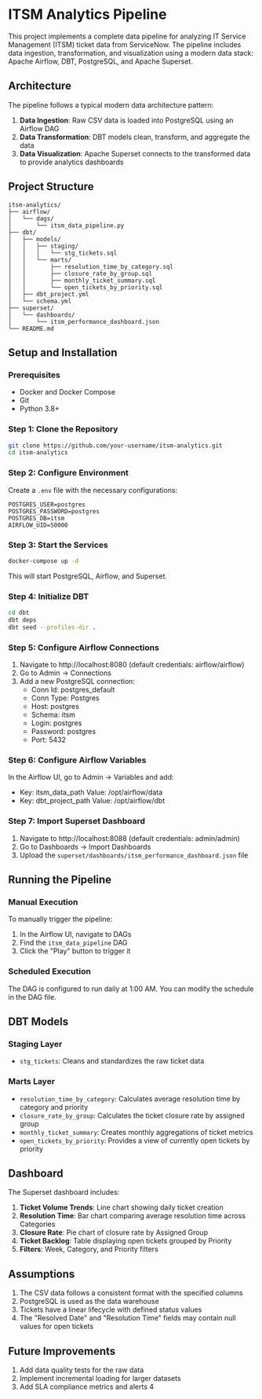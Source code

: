 # ITSM Analytics Pipeline

This project implements a complete data pipeline for analyzing IT Service Management (ITSM) ticket data from ServiceNow. The pipeline includes data ingestion, transformation, and visualization using a modern data stack: Apache Airflow, DBT, PostgreSQL, and Apache Superset.

## Architecture

The pipeline follows a typical modern data architecture pattern:

1. **Data Ingestion**: Raw CSV data is loaded into PostgreSQL using an Airflow DAG
2. **Data Transformation**: DBT models clean, transform, and aggregate the data
3. **Data Visualization**: Apache Superset connects to the transformed data to provide analytics dashboards

## Project Structure

```
itsm-analytics/
├── airflow/
│   └── dags/
│       └── itsm_data_pipeline.py
├── dbt/
│   ├── models/
│   │   ├── staging/
│   │   │   └── stg_tickets.sql
│   │   └── marts/
│   │       ├── resolution_time_by_category.sql
│   │       ├── closure_rate_by_group.sql
│   │       ├── monthly_ticket_summary.sql
│   │       └── open_tickets_by_priority.sql
│   ├── dbt_project.yml
│   └── schema.yml
├── superset/
│   └── dashboards/
│       └── itsm_performance_dashboard.json
└── README.md
```

## Setup and Installation

### Prerequisites

- Docker and Docker Compose
- Git
- Python 3.8+

### Step 1: Clone the Repository

```bash
git clone https://github.com/your-username/itsm-analytics.git
cd itsm-analytics
```

### Step 2: Configure Environment

Create a `.env` file with the necessary configurations:

```
POSTGRES_USER=postgres
POSTGRES_PASSWORD=postgres
POSTGRES_DB=itsm
AIRFLOW_UID=50000
```

### Step 3: Start the Services

```bash
docker-compose up -d
```

This will start PostgreSQL, Airflow, and Superset.

### Step 4: Initialize DBT

```bash
cd dbt
dbt deps
dbt seed --profiles-dir .
```

### Step 5: Configure Airflow Connections

1. Navigate to http://localhost:8080 (default credentials: airflow/airflow)
2. Go to Admin -> Connections
3. Add a new PostgreSQL connection:
   - Conn Id: postgres_default
   - Conn Type: Postgres
   - Host: postgres
   - Schema: itsm
   - Login: postgres
   - Password: postgres
   - Port: 5432

### Step 6: Configure Airflow Variables

In the Airflow UI, go to Admin -> Variables and add:
- Key: itsm_data_path
  Value: /opt/airflow/data
- Key: dbt_project_path
  Value: /opt/airflow/dbt

### Step 7: Import Superset Dashboard

1. Navigate to http://localhost:8088 (default credentials: admin/admin)
2. Go to Dashboards -> Import Dashboards
3. Upload the `superset/dashboards/itsm_performance_dashboard.json` file

## Running the Pipeline

### Manual Execution

To manually trigger the pipeline:

1. In the Airflow UI, navigate to DAGs
2. Find the `itsm_data_pipeline` DAG
3. Click the "Play" button to trigger it

### Scheduled Execution

The DAG is configured to run daily at 1:00 AM. You can modify the schedule in the DAG file.

## DBT Models

### Staging Layer

- `stg_tickets`: Cleans and standardizes the raw ticket data

### Marts Layer

- `resolution_time_by_category`: Calculates average resolution time by category and priority
- `closure_rate_by_group`: Calculates the ticket closure rate by assigned group
- `monthly_ticket_summary`: Creates monthly aggregations of ticket metrics
- `open_tickets_by_priority`: Provides a view of currently open tickets by priority

## Dashboard

The Superset dashboard includes:

1. **Ticket Volume Trends**: Line chart showing daily ticket creation
2. **Resolution Time**: Bar chart comparing average resolution time across Categories
3. **Closure Rate**: Pie chart of closure rate by Assigned Group
4. **Ticket Backlog**: Table displaying open tickets grouped by Priority
5. **Filters**: Week, Category, and Priority filters

## Assumptions

1. The CSV data follows a consistent format with the specified columns
2. PostgreSQL is used as the data warehouse
3. Tickets have a linear lifecycle with defined status values
4. The "Resolved Date" and "Resolution Time" fields may contain null values for open tickets

## Future Improvements

1. Add data quality tests for the raw data
2. Implement incremental loading for larger datasets
3. Add SLA compliance metrics and alerts
4